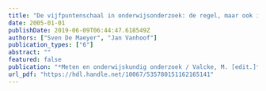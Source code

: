 ```yaml
---
title: "De vijfpuntenschaal in onderwijsonderzoek: de regel, maar ook in regel?"
date: 2005-01-01
publishDate: 2019-06-09T06:44:47.618549Z
authors: ["Sven De Maeyer", "Jan Vanhoof"]
publication_types: ["6"]
abstract: ""
featured: false
publication: "*Meten en onderwijskundig onderzoek / Valcke, M. [edit.]*"
url_pdf: "https://hdl.handle.net/10067/535780151162165141"
---
```


